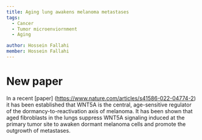 ```yaml
---
title: Aging lung awakens melanoma metastases
tags:
  - Cancer
  - Tumor microenviornment
  - Aging

author: Hossein Fallahi
member: Hossein Fallahi
---
```


# New paper 

In a recent [paper] (https://www.nature.com/articles/s41586-022-04774-2) it has been established that WNT5A is the central, age-sensitive regulator of the dormancy-to-reactivation axis of melanoma. 
It has been shown that aged fibroblasts in the lungs suppress WNT5A signaling induced at the primary tumor site to awaken dormant melanoma cells and promote the outgrowth of metastases.

